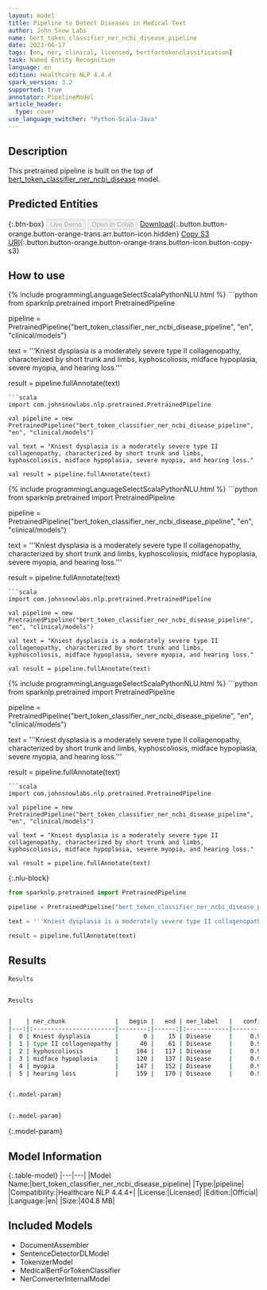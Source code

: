 ```yaml
---
layout: model
title: Pipeline to Detect Diseases in Medical Text
author: John Snow Labs
name: bert_token_classifier_ner_ncbi_disease_pipeline
date: 2023-06-17
tags: [en, ner, clinical, licensed, bertfortokenclassification]
task: Named Entity Recognition
language: en
edition: Healthcare NLP 4.4.4
spark_version: 3.2
supported: true
annotator: PipelineModel
article_header:
  type: cover
use_language_switcher: "Python-Scala-Java"
---
```


## Description

This pretrained pipeline is built on the top of [bert_token_classifier_ner_ncbi_disease](https://nlp.johnsnowlabs.com/2022/07/25/bert_token_classifier_ner_ncbi_disease_en_3_0.html) model.

## Predicted Entities



{:.btn-box}
<button class="button button-orange" disabled>Live Demo</button>
<button class="button button-orange" disabled>Open in Colab</button>
[Download](https://s3.amazonaws.com/auxdata.johnsnowlabs.com/clinical/models/bert_token_classifier_ner_ncbi_disease_pipeline_en_4.4.4_3.2_1686963786014.zip){:.button.button-orange.button-orange-trans.arr.button-icon.hidden}
[Copy S3 URI](s3://auxdata.johnsnowlabs.com/clinical/models/bert_token_classifier_ner_ncbi_disease_pipeline_en_4.4.4_3.2_1686963786014.zip){:.button.button-orange.button-orange-trans.button-icon.button-copy-s3}

## How to use

<div class="tabs-box" markdown="1">
{% include programmingLanguageSelectScalaPythonNLU.html %}
```python
from sparknlp.pretrained import PretrainedPipeline

pipeline = PretrainedPipeline("bert_token_classifier_ner_ncbi_disease_pipeline", "en", "clinical/models")

text = '''Kniest dysplasia is a moderately severe type II collagenopathy, characterized by short trunk and limbs, kyphoscoliosis, midface hypoplasia, severe myopia, and hearing loss.'''

result = pipeline.fullAnnotate(text)
```
```scala
import com.johnsnowlabs.nlp.pretrained.PretrainedPipeline

val pipeline = new PretrainedPipeline("bert_token_classifier_ner_ncbi_disease_pipeline", "en", "clinical/models")

val text = "Kniest dysplasia is a moderately severe type II collagenopathy, characterized by short trunk and limbs, kyphoscoliosis, midface hypoplasia, severe myopia, and hearing loss."

val result = pipeline.fullAnnotate(text)
```
</div>

<div class="tabs-box" markdown="1">
{% include programmingLanguageSelectScalaPythonNLU.html %}
```python
from sparknlp.pretrained import PretrainedPipeline

pipeline = PretrainedPipeline("bert_token_classifier_ner_ncbi_disease_pipeline", "en", "clinical/models")

text = '''Kniest dysplasia is a moderately severe type II collagenopathy, characterized by short trunk and limbs, kyphoscoliosis, midface hypoplasia, severe myopia, and hearing loss.'''

result = pipeline.fullAnnotate(text)
```
```scala
import com.johnsnowlabs.nlp.pretrained.PretrainedPipeline

val pipeline = new PretrainedPipeline("bert_token_classifier_ner_ncbi_disease_pipeline", "en", "clinical/models")

val text = "Kniest dysplasia is a moderately severe type II collagenopathy, characterized by short trunk and limbs, kyphoscoliosis, midface hypoplasia, severe myopia, and hearing loss."

val result = pipeline.fullAnnotate(text)
```
</div>

<div class="tabs-box" markdown="1">
{% include programmingLanguageSelectScalaPythonNLU.html %}
```python
from sparknlp.pretrained import PretrainedPipeline

pipeline = PretrainedPipeline("bert_token_classifier_ner_ncbi_disease_pipeline", "en", "clinical/models")

text = '''Kniest dysplasia is a moderately severe type II collagenopathy, characterized by short trunk and limbs, kyphoscoliosis, midface hypoplasia, severe myopia, and hearing loss.'''

result = pipeline.fullAnnotate(text)
```
```scala
import com.johnsnowlabs.nlp.pretrained.PretrainedPipeline

val pipeline = new PretrainedPipeline("bert_token_classifier_ner_ncbi_disease_pipeline", "en", "clinical/models")

val text = "Kniest dysplasia is a moderately severe type II collagenopathy, characterized by short trunk and limbs, kyphoscoliosis, midface hypoplasia, severe myopia, and hearing loss."

val result = pipeline.fullAnnotate(text)
```

{:.nlu-block}
```python
from sparknlp.pretrained import PretrainedPipeline

pipeline = PretrainedPipeline("bert_token_classifier_ner_ncbi_disease_pipeline", "en", "clinical/models")

text = '''Kniest dysplasia is a moderately severe type II collagenopathy, characterized by short trunk and limbs, kyphoscoliosis, midface hypoplasia, severe myopia, and hearing loss.'''

result = pipeline.fullAnnotate(text)
```
</div>

## Results

```bash
Results


Results


|    | ner_chunk              |   begin |   end | ner_label   |   confidence |
|---:|:-----------------------|--------:|------:|:------------|-------------:|
|  0 | Kniest dysplasia       |       0 |    15 | Disease     |     0.999886 |
|  1 | type II collagenopathy |      40 |    61 | Disease     |     0.999934 |
|  2 | kyphoscoliosis         |     104 |   117 | Disease     |     0.99994  |
|  3 | midface hypoplasia     |     120 |   137 | Disease     |     0.999911 |
|  4 | myopia                 |     147 |   152 | Disease     |     0.999894 |
|  5 | hearing loss           |     159 |   170 | Disease     |     0.999351 |


{:.model-param}


{:.model-param}
```

{:.model-param}
## Model Information

{:.table-model}
|---|---|
|Model Name:|bert_token_classifier_ner_ncbi_disease_pipeline|
|Type:|pipeline|
|Compatibility:|Healthcare NLP 4.4.4+|
|License:|Licensed|
|Edition:|Official|
|Language:|en|
|Size:|404.8 MB|

## Included Models

- DocumentAssembler
- SentenceDetectorDLModel
- TokenizerModel
- MedicalBertForTokenClassifier
- NerConverterInternalModel